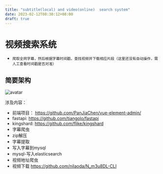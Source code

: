 ```yaml
---
title: "subtitle(local) and video(online)  search system"
date: 2023-02-12T08:30:12+08:00
draft: true
---
```

# 视频搜索系统

  - ```爬取全网字幕，然后根据字幕时间戳，查找视频并下载相应片段（这里还没有自动操作，需人工查看时间戳是否对准）```


简要架构
---

![avatar](https://res.cloudinary.com/dkmuoufxh/image/upload/v1676537068/result_uqaito.jpg)

涉及内容：

- 前端项目：
https://github.com/PanJiaChen/vue-element-admin/
- fastapi:
https://github.com/tiangolo/fastapi
- kingshard:
https://github.com/flike/kingshard
- 字幕爬虫
- zip解压
- 字幕提取
- 写入字幕到mysql
- mysql-写入elasticsearch
- 视频地址爬虫
- 视频下载
https://github.com/nilaoda/N_m3u8DL-CLI
